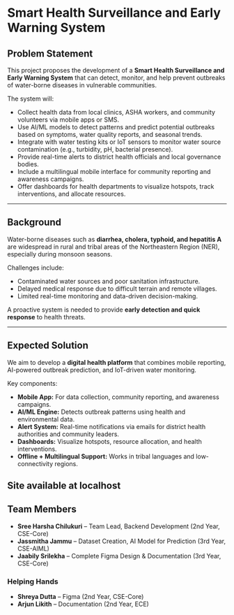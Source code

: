 
# Smart Health Surveillance and Early Warning System

##  Problem Statement

This project proposes the development of a **Smart Health Surveillance and Early Warning System** that can detect, monitor, and help prevent outbreaks of water-borne diseases in vulnerable communities.

The system will:

* Collect health data from local clinics, ASHA workers, and community volunteers via mobile apps or SMS.
* Use AI/ML models to detect patterns and predict potential outbreaks based on symptoms, water quality reports, and seasonal trends.
* Integrate with water testing kits or IoT sensors to monitor water source contamination (e.g., turbidity, pH, bacterial presence).
* Provide real-time alerts to district health officials and local governance bodies.
* Include a multilingual mobile interface for community reporting and awareness campaigns.
* Offer dashboards for health departments to visualize hotspots, track interventions, and allocate resources.

---

##  Background

Water-borne diseases such as **diarrhea, cholera, typhoid, and hepatitis A** are widespread in rural and tribal areas of the Northeastern Region (NER), especially during monsoon seasons.

Challenges include:

* Contaminated water sources and poor sanitation infrastructure.
* Delayed medical response due to difficult terrain and remote villages.
* Limited real-time monitoring and data-driven decision-making.

A proactive system is needed to provide **early detection and quick response** to health threats.

---

##  Expected Solution

We aim to develop a **digital health platform** that combines mobile reporting, AI-powered outbreak prediction, and IoT-driven water monitoring.

Key components:

* **Mobile App:** For data collection, community reporting, and awareness campaigns.
* **AI/ML Engine:** Detects outbreak patterns using health and environmental data.
* **Alert System:** Real-time notifications via emails for district health authorities and community leaders.
* **Dashboards:** Visualize hotspots, resource allocation, and health interventions.
* **Offline + Multilingual Support:** Works in tribal languages and low-connectivity regions.


## Site available at localhost


##  Team Members

* **Sree Harsha Chilukuri** – Team Lead, Backend Development (2nd Year, CSE-Core)
* **Jassmitha Jammu** – Dataset Creation, AI Model for Prediction (3rd Year, CSE-AIML)
* **Jaabily Srilekha** – Complete Figma Design & Documentation (3rd Year, CSE-Core)

### Helping Hands

* **Shreya Dutta** – Figma (2nd Year, CSE-Core)
* **Arjun Likith** – Documentation (2nd Year, ECE)

